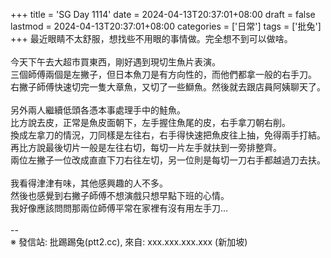 +++
title = 'SG Day 1114'
date = 2024-04-13T20:37:01+08:00
draft = false
lastmod = 2024-04-13T20:37:01+08:00
categories = ['日常']
tags = ['批兔']
+++
最近眼睛不太舒服，想找些不用眼的事情做。完全想不到可以做啥。<br>
<br>
今天下午去大超市買東西，剛好遇到現切生魚片表演。<br>
三個師傅兩個是左撇子，但日本魚刀是有方向性的，而他們都拿一般的右手刀。<br>
右撇子師傅快速切完一隻大章魚，又切了一些鰤魚。然後就去跟店員阿姨聊天了。<br>
<br>
另外兩人繼續低頭各憑本事處理手中的鮭魚。<br>
比方說去皮，正常是魚皮面朝下，左手握住魚尾的皮，右手拿刀朝右削。<br>
換成左拿刀的情況，刀同樣是左往右，右手得快速把魚皮往上抽，免得兩手打結。<br>
再比方說最後切片一般是左往右切，每切一片左手就扶到一旁排整齊。<br>
兩位左撇子一位改成直直下刀右往左切，另一位則是每切一刀右手都越過刀去扶。<br>
<br>
我看得津津有味，其他感興趣的人不多。<br>
然後也感覺到右撇子師傅不想演戲只想早點下班的心情。<br>
我好像應該問問那兩位師傅平常在家裡有沒有用左手刀…<br>
<br>
--<br>
※ 發信站: 批踢踢兔(ptt2.cc), 來自: xxx.xxx.xxx.xxx (新加坡)<br>
